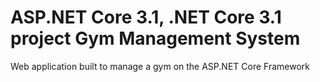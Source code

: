 # ASP.NET Core 3.1, .NET Core 3.1 project Gym Management System
Web application built to manage a gym on the ASP.NET Core Framework
